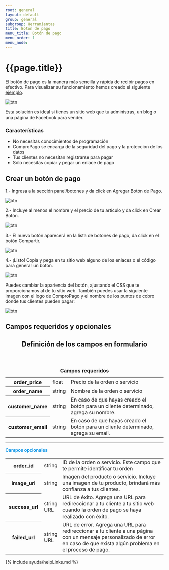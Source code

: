 ```yaml
---
root: general
layout: default
group: general
subgroup: Herramientas
title: Botón de pago
menu_title: Botón de pago
menu_order: 1
menu_node: 
---
```


# {{page.title}}

El botón de pago es la manera más sencilla y rápida de recibir pagos en efectivo. Para visualizar su funcionamiento hemos creado el siguiente <a href="http://demo.compropago.com/" target="_new">ejemplo</a>.

![btn]({{site.baseurl}}/assets/images/docs/herramientas/payment-green-btn.png)

Esta solución es ideal si tienes un sitio web que tu administras, un blog o una página de Facebook para vender.

### Características

* No necesitas conocimientos de programación
* ComproPago se encarga de la seguridad del pago y la protección de los datos
* Tus clientes no necesitan registrarse para pagar
* Sólo necesitas copiar y pegar un enlace de pago


## Crear un botón de pago


1.- Ingresa a la sección panel/botones y da click en Agregar Botón de Pago.

![btn]({{site.baseurl}}/assets/images/docs/herramientas/guide_step1.jpg)

2.- Incluye al menos el nombre y el precio de tu artículo y da click en Crear Botón.

![btn]({{site.baseurl}}/assets/images/docs/herramientas/guide_step2.jpg)

3.- El nuevo botón aparecerá en la lista de botones de pago, da click en el botón Compartir.

![btn]({{site.baseurl}}/assets/images/docs/herramientas/guide_step3.jpg)

4.- ¡Listo! Copia y pega en tu sitio web alguno de los enlaces o el código para generar un botón.

![btn]({{site.baseurl}}/assets/images/docs/herramientas/guide_step4.jpg)



Puedes cambiar la apariencia del botón, ajustando el CSS que te proporcionamos al de tu sitio web. También puedes usar la siguiente imagen con el logo de ComproPago y el nombre de los puntos de cobro donde tus clientes pueden pagar:

![btn]({{site.baseurl}}/assets/images/docs/herramientas/compropago-boton-pago.png)


## Campos requeridos y opcionales

<section class="card endpoint">
  <header style="height: 31px;">
    <h2>
      <span>Definición de los campos en formulario</span>
    </h2>
  </header>
  <div class="card-description ep-description">
    <table>
      <caption><strong>Campos requeridos</strong></caption>
      <tbody>
      <tr>
        <th style="width:23%">order_price</th>
        <td>float</td>
        <td style="width:60%">Precio de la orden o servicio</td>
      </tr>
      <tr>
        <th style="width:23%">order_name</th>
        <td> string</td>
        <td style="width:70%">Nombre de la orden o servicio</td>
      </tr>
      <tr>
        <th style="width:23%">customer_name</th>
        <td>string</td>
        <td style="width:70%">En caso de que hayas creado el botón para un cliente determinado, agrega su nombre.</td>
      </tr>
      <tr>
        <th style="width:23%">customer_email</th>
        <td>string</td>
        <td style="width:70%">En caso de que hayas creado el botón para un cliente determinado, agrega su email.</td>
      </tr>
      </tbody>
    </table>
    <hr>
    <p style="color:#0090e6"><b>Campos opcionales</b></p>
    <table>
      <tbody>
      <tr>
        <th style="width:23%">order_id</th>
        <td>string</td>
        <td style="width:70%">ID de la orden o servicio. Este campo que te permite identificar tu orden</td>
      </tr>
      <tr>
        <th>image_url</th>
        <td>string</td>
        <td>Imagen del producto o servicio. Incluye una imagen de tu producto, brindará más confianza a tus clientes.</td>
      </tr>
      <tr>
        <th>success_url</th>
        <td>string URL</td>
        <td>URL de éxito. Agrega una URL para redireccionar a tu cliente a tu sitio web cuando la orden de pago se haya realizado con éxito.</td>
      </tr>
      <tr>
        <th>failed_url</th>
        <td>string URL</td>
        <td>URL de error. Agrega una URL para redireccionar a tu cliente a una página con un mensaje personalizado de error en caso de que exista algún problema en el proceso de pago.</td>
      </tr>
      </tbody>
    </table>
  </div>
</section>

{% include ayuda/helpLinks.md %}